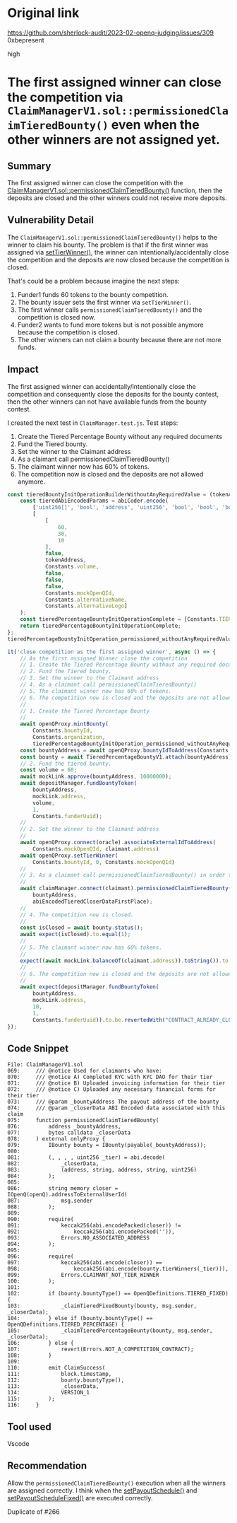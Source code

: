 # Original link
https://github.com/sherlock-audit/2023-02-openq-judging/issues/309
0xbepresent

high

# The first assigned winner can close the competition via ```ClaimManagerV1.sol::permissionedClaimTieredBounty()``` even when the other winners are not assigned yet.

## Summary

The first assigned winner can close the competition with the [ClaimManagerV1.sol::permissionedClaimTieredBounty()](https://github.com/sherlock-audit/2023-02-openq/blob/main/contracts/ClaimManager/Implementations/ClaimManagerV1.sol#L75) function, then the deposits are closed and the other winners could not receive more deposits.

## Vulnerability Detail

The ```ClaimManagerV1.sol::permissionedClaimTieredBounty()``` helps to the winner to claim his bounty. The problem is that if the first winner was assigned via [setTierWinner()](https://github.com/sherlock-audit/2023-02-openq/blob/main/contracts/Bounty/Implementations/TieredBountyCore.sol#L59), the winner can intentionally/accidentally close the competition and the deposits are now closed because the competition is closed.

That's could be a problem because imagine the next steps:
1. Funder1 funds 60 tokens to the bounty competition.
2. The bounty issuer sets the first winner via ```setTierWinner()```.
3. The first winner calls ```permissionedClaimTieredBounty()``` and the competition is closed now.
4. Funder2 wants to fund more tokens but is not possible anymore because the competition is closed.
5. The other winners can not claim a bounty because there are not more funds.

## Impact

The first assigned winner can accidentally/intentionally close the competition and consequently close the deposits for the bounty contest, then the other winners can not have available funds from the bounty contest.

I created the next test in ```ClaimManager.test.js```. Test steps:

1. Create the Tiered Percentage Bounty without any required documents
2. Fund the Tiered bounty.
3. Set the winner to the Claimant address
4. As a claimant call permissionedClaimTieredBounty()
5. The claimant winner now has 60% of tokens.
6. The competition now is closed and the deposits are not allowed anymore.

```javascript
const tieredBountyInitOperationBuilderWithoutAnyRequiredValue = (tokenAddress) => {
	const tieredAbiEncodedParams = abiCoder.encode(
		['uint256[]', 'bool', 'address', 'uint256', 'bool', 'bool', 'bool', 'string', 'string', 'string'],
		[
			[
				60,
				30,
				10
			],
			false,
			tokenAddress,
			Constants.volume,
			false,
			false,
			false,
			Constants.mockOpenQId,
			Constants.alternativeName,
			Constants.alternativeLogo]
	);
	const tieredPercentageBountyInitOperationComplete = [Constants.TIERED_PERCENTAGE_CONTRACT, tieredAbiEncodedParams];
	return tieredPercentageBountyInitOperationComplete;
};
tieredPercentageBountyInitOperation_permissioned_withoutAnyRequiredValue = tieredBountyInitOperationBuilderWithoutAnyRequiredValue(mockLink.address)

it('close competition as the first assigned winner', async () => {
    // As the first assigned Winner close the competition
    // 1. Create the Tiered Percentage Bounty without any required documents
    // 2. Fund the Tiered bounty.
    // 3. Set the winner to the Claimant address
    // 4. As a claimant call permissionedClaimTieredBounty()
    // 5. The claimant winner now has 60% of tokens.
    // 6. The competition now is closed and the deposits are not allowed anymore.
    //
    // 1. Create the Tiered Percentage Bounty
    //
    await openQProxy.mintBounty(
        Constants.bountyId,
        Constants.organization,
        tieredPercentageBountyInitOperation_permissioned_withoutAnyRequiredValue);
    const bountyAddress = await openQProxy.bountyIdToAddress(Constants.bountyId);
    const bounty = await TieredPercentageBountyV1.attach(bountyAddress);
    // 2. Fund the tiered bounty.
    const volume = 60;
    await mockLink.approve(bountyAddress, 10000000);
    await depositManager.fundBountyToken(
        bountyAddress,
        mockLink.address,
        volume,
        1,
        Constants.funderUuid);
    //
    // 2. Set the winner to the Claimant address
    //
    await openQProxy.connect(oracle).associateExternalIdToAddress(
        Constants.mockOpenQId, claimant.address)
    await openQProxy.setTierWinner(
        Constants.bountyId, 0, Constants.mockOpenQId)
    //
    // 3. As a claimant call permissionedClaimTieredBounty() in order to the money
    //
    await claimManager.connect(claimant).permissionedClaimTieredBounty(
        bountyAddress,
        abiEncodedTieredCloserDataFirstPlace);
    //
    // 4. The competition now is closed.
    //
    const isClosed = await bounty.status();
    await expect(isClosed).to.equal(1);
    //
    // 5. The claimant winner now has 60% tokens.
    //
    expect((await mockLink.balanceOf(claimant.address)).toString()).to.equal('36');//60% for the first tier.
    //
    // 6. The competition now is closed and the deposits are not allowed anymore.
    //
    await expect(depositManager.fundBountyToken(
        bountyAddress,
        mockLink.address,
        10,
        1,
        Constants.funderUuid)).to.be.revertedWith("CONTRACT_ALREADY_CLOSED");
});
```

## Code Snippet

```solidity
File: ClaimManagerV1.sol
069:     /// @notice Used for claimants who have:
070:     /// @notice A) Completed KYC with KYC DAO for their tier
071:     /// @notice B) Uploaded invoicing information for their tier
072:     /// @notice C) Uploaded any necessary financial forms for their tier
073:     /// @param _bountyAddress The payout address of the bounty
074:     /// @param _closerData ABI Encoded data associated with this claim
075:     function permissionedClaimTieredBounty(
076:         address _bountyAddress,
077:         bytes calldata _closerData
078:     ) external onlyProxy {
079:         IBounty bounty = IBounty(payable(_bountyAddress));
080: 
081:         (, , , , uint256 _tier) = abi.decode(
082:             _closerData,
083:             (address, string, address, string, uint256)
084:         );
085: 
086:         string memory closer = IOpenQ(openQ).addressToExternalUserId(
087:             msg.sender
088:         );
089: 
090:         require(
091:             keccak256(abi.encodePacked(closer)) !=
092:                 keccak256(abi.encodePacked('')),
093:             Errors.NO_ASSOCIATED_ADDRESS
094:         );
095: 
096:         require(
097:             keccak256(abi.encode(closer)) ==
098:                 keccak256(abi.encode(bounty.tierWinners(_tier))),
099:             Errors.CLAIMANT_NOT_TIER_WINNER
100:         );
101: 
102:         if (bounty.bountyType() == OpenQDefinitions.TIERED_FIXED) {
103:             _claimTieredFixedBounty(bounty, msg.sender, _closerData);
104:         } else if (bounty.bountyType() == OpenQDefinitions.TIERED_PERCENTAGE) {
105:             _claimTieredPercentageBounty(bounty, msg.sender, _closerData);
106:         } else {
107:             revert(Errors.NOT_A_COMPETITION_CONTRACT);
108:         }
109: 
110:         emit ClaimSuccess(
111:             block.timestamp,
112:             bounty.bountyType(),
113:             _closerData,
114:             VERSION_1
115:         );
116:     }
```

## Tool used

Vscode

## Recommendation

Allow the ```permissionedClaimTieredBounty()``` execution when all the winners are assigned correctly. I think when the [setPayoutSchedule()](https://github.com/sherlock-audit/2023-02-openq/blob/main/contracts/Bounty/Implementations/TieredPercentageBountyV1.sol#L141) and [setPayoutScheduleFixed()](https://github.com/sherlock-audit/2023-02-openq/blob/main/contracts/Bounty/Implementations/TieredFixedBountyV1.sol#L138) are executed correctly.

Duplicate of #266 